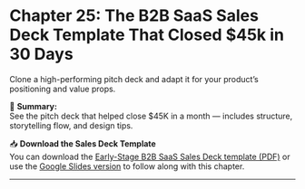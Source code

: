 # Chapter 25: The B2B SaaS Sales Deck Template That Closed $45k in 30 Days
Clone a high-performing pitch deck and adapt it for your product’s positioning and value props.

🧠 **Summary:**  
See the pitch deck that helped close $45K in a month — includes structure, storytelling flow, and design tips.

📥 **Download the Sales Deck Template**  
You can download the [Early-Stage B2B SaaS Sales Deck template (PDF)](../../templates/sales-and-retention/early_stage_b2b_saas_sales_deck_template.pdf) or use the [Google Slides version](../../templates/sales-and-retention/Google%20Slides%20Link.md) to follow along with this chapter.

---
